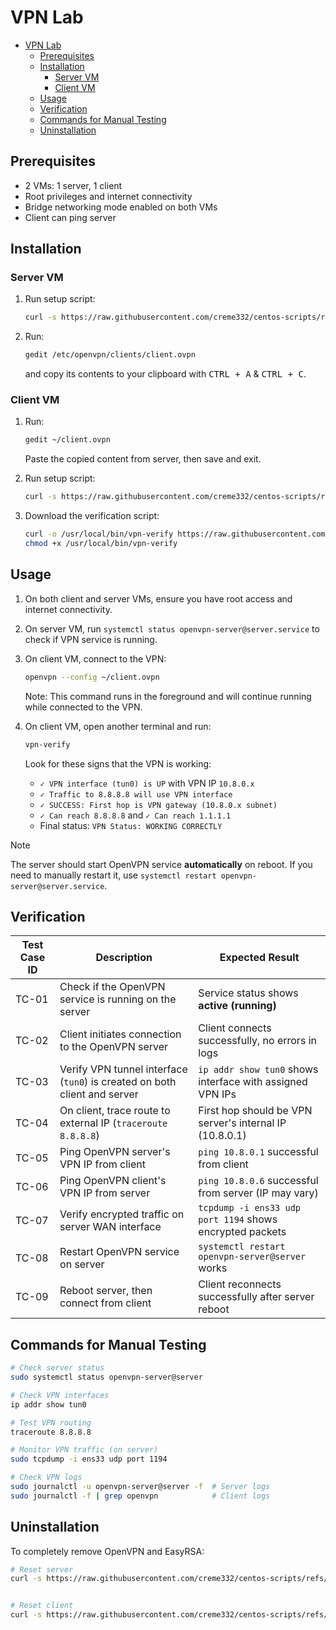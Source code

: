 # VPN Lab

- [VPN Lab](#vpn-lab)
  - [Prerequisites](#prerequisites)
  - [Installation](#installation)
    - [Server VM](#server-vm)
    - [Client VM](#client-vm)
  - [Usage](#usage)
  - [Verification](#verification)
  - [Commands for Manual Testing](#commands-for-manual-testing)
  - [Uninstallation](#uninstallation)


## Prerequisites

- 2 VMs: 1 server, 1 client
- Root privileges and internet connectivity
- Bridge networking mode enabled on both VMs
- Client can ping server

## Installation

### Server VM

1. Run setup script:  
   ```bash
   curl -s https://raw.githubusercontent.com/creme332/centos-scripts/refs/heads/main/vpn-lab/server.sh | bash -s client
   ```
1. Run:
   ```bash
   gedit /etc/openvpn/clients/client.ovpn
   ```
   and copy its contents to your clipboard with <kbd>CTRL + A</kbd> & <kbd>CTRL + C</kbd>.

### Client VM

1. Run:
   ```bash
   gedit ~/client.ovpn
   ```
   Paste the copied content from server, then save and exit.

2. Run setup script:
   ```bash
   curl -s https://raw.githubusercontent.com/creme332/centos-scripts/refs/heads/main/vpn-lab/client.sh | bash -s ~/client.ovpn
   ```
3. Download the verification script:
   ```bash
   curl -o /usr/local/bin/vpn-verify https://raw.githubusercontent.com/creme332/centos-scripts/refs/heads/main/vpn-lab/vpn-verify
   chmod +x /usr/local/bin/vpn-verify
   ```

## Usage

1. On both client and server VMs, ensure you have root access and internet connectivity.
2. On server VM, run `systemctl status openvpn-server@server.service` to check if VPN service is running.
3. On client VM, connect to the VPN:
   ```bash
   openvpn --config ~/client.ovpn
   ```
   Note: This command runs in the foreground and will continue running while connected to the VPN.
4. On client VM, open another terminal and run:
   ```bash
   vpn-verify
   ```
   Look for these signs that the VPN is working:

   - `✓ VPN interface (tun0) is UP` with VPN IP `10.8.0.x`
   - `✓ Traffic to 8.8.8.8 will use VPN interface`
   - `✓ SUCCESS: First hop is VPN gateway (10.8.0.x subnet)`
   - `✓ Can reach 8.8.8.8` and `✓ Can reach 1.1.1.1`
   - Final status: `VPN Status: WORKING CORRECTLY`

> [!NOTE]
> The server should start OpenVPN service **automatically** on reboot. If you need to manually restart it, use `systemctl restart openvpn-server@server.service`.

## Verification

| Test Case ID | Description                                                               | Expected Result                                           |
| ------------ | ------------------------------------------------------------------------- | --------------------------------------------------------- |
| TC-01        | Check if the OpenVPN service is running on the server                     | Service status shows **active (running)**                 |
| TC-02        | Client initiates connection to the OpenVPN server                         | Client connects successfully, no errors in logs           |
| TC-03        | Verify VPN tunnel interface (`tun0`) is created on both client and server | `ip addr show tun0` shows interface with assigned VPN IPs |
| TC-04        | On client, trace route to external IP (`traceroute 8.8.8.8`)              | First hop should be VPN server's internal IP (10.8.0.1)   |
| TC-05        | Ping OpenVPN server's VPN IP from client                                  | `ping 10.8.0.1` successful from client                    |
| TC-06        | Ping OpenVPN client's VPN IP from server                                  | `ping 10.8.0.6` successful from server (IP may vary)      |
| TC-07        | Verify encrypted traffic on server WAN interface                          | `tcpdump -i ens33 udp port 1194` shows encrypted packets  |
| TC-08        | Restart OpenVPN service on server                                         | `systemctl restart openvpn-server@server` works           |
| TC-09        | Reboot server, then connect from client                                   | Client reconnects successfully after server reboot        |

## Commands for Manual Testing

```bash
# Check server status
sudo systemctl status openvpn-server@server

# Check VPN interfaces
ip addr show tun0

# Test VPN routing
traceroute 8.8.8.8

# Monitor VPN traffic (on server)
sudo tcpdump -i ens33 udp port 1194

# Check VPN logs
sudo journalctl -u openvpn-server@server -f  # Server logs
sudo journalctl -f | grep openvpn            # Client logs
```

## Uninstallation

To completely remove OpenVPN and EasyRSA:

```bash
# Reset server
curl -s https://raw.githubusercontent.com/creme332/centos-scripts/refs/heads/main/vpn-lab/reset-server.sh | bash


# Reset client
curl -s https://raw.githubusercontent.com/creme332/centos-scripts/refs/heads/main/vpn-lab/reset-client.sh | bash
```